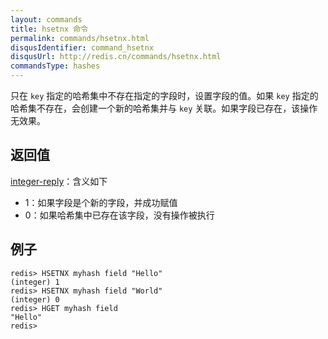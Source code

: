 ```yaml
---
layout: commands
title: hsetnx 命令
permalink: commands/hsetnx.html
disqusIdentifier: command_hsetnx
disqusUrl: http://redis.cn/commands/hsetnx.html
commandsType: hashes
---
```


只在 `key` 指定的哈希集中不存在指定的字段时，设置字段的值。如果 `key` 指定的哈希集不存在，会创建一个新的哈希集并与 `key` 关联。如果字段已存在，该操作无效果。

## 返回值

[integer-reply](/topics/protocol.html#integer-reply)：含义如下

- 1：如果字段是个新的字段，并成功赋值
- 0：如果哈希集中已存在该字段，没有操作被执行

## 例子

	redis> HSETNX myhash field "Hello"
	(integer) 1
	redis> HSETNX myhash field "World"
	(integer) 0
	redis> HGET myhash field
	"Hello"
	redis> 